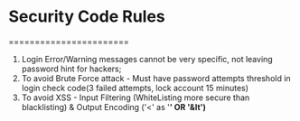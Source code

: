 # Security Code Rules
=======================
1. Login Error/Warning messages cannot be very specific, not leaving password hint for hackers;
2. To avoid Brute Force attack - Must have password attempts threshold in login check code(3 failed attempts, lock account 15 minutes)
3. To avoid XSS - Input Filtering (WhiteListing more secure than blacklisting) & Output Encoding ('<' as '<b>' OR '&lt')
